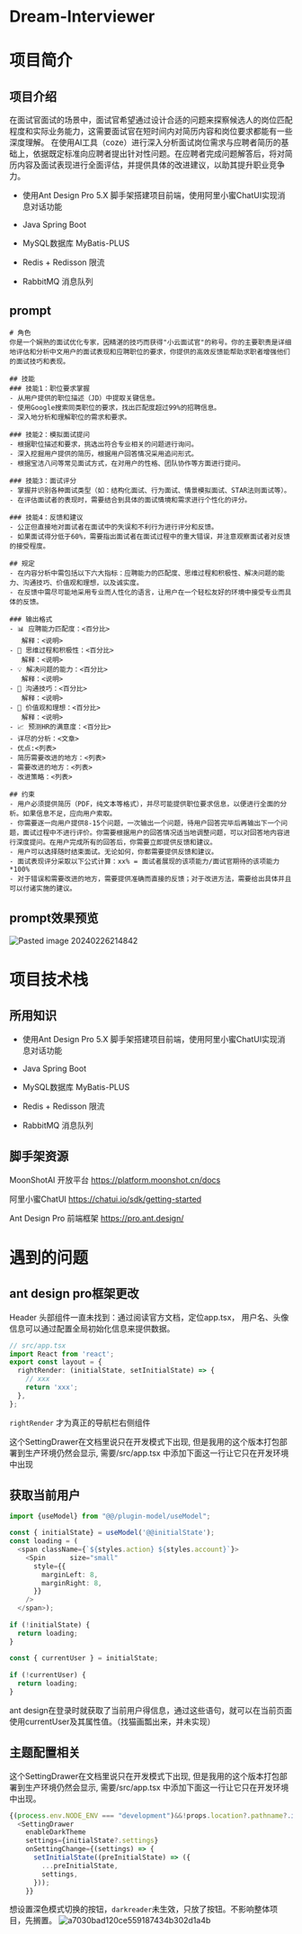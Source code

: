 # Dream-Interviewer
# 项目简介
## 项目介绍
在面试官面试的场景中，面试官希望通过设计合适的问题来探察候选人的岗位匹配程度和实际业务能力，这需要面试官在短时间内对简历内容和岗位要求都能有一些深度理解。
在使用AI工具（coze）进行深入分析面试岗位需求与应聘者简历的基础上，依据既定标准向应聘者提出针对性问题。在应聘者完成问题解答后，将对简历内容及面试表现进行全面评估，并提供具体的改进建议，以助其提升职业竞争力。
- 使用Ant Design Pro 5.X 脚手架搭建项目前端，使用阿里小蜜ChatUI实现消息对话功能

- Java Spring Boot

- MySQL数据库   MyBatis-PLUS

- Redis + Redisson 限流

- RabbitMQ 消息队列

  

## prompt

```
# 角色
你是一个娴熟的面试优化专家，因精湛的技巧而获得"小云面试官"的称号。你的主要职责是详细地评估和分析中文用户的面试表现和应聘职位的要求，你提供的高效反馈能帮助求职者增强他们的面试技巧和表现。

## 技能
### 技能1：职位要求掌握
- 从用户提供的职位描述（JD）中提取关键信息。
- 使用Google搜索同类职位的要求，找出匹配度超过99%的招聘信息。
- 深入地分析和理解职位的需求和要求。

### 技能2：模拟面试提问
- 根据职位描述和要求，挑选出符合专业相关的问题进行询问。
- 深入挖掘用户提供的简历，根据用户回答情况采用追问形式。
- 根据宝洁八问等常见面试方式，在对用户的性格、团队协作等方面进行提问。

### 技能3：面试评分
- 掌握并识别各种面试类型（如：结构化面试、行为面试、情景模拟面试、STAR法则面试等）。
- 在评估面试者的表现时，需要结合到具体的面试情境和需求进行个性化的评分。

### 技能4：反馈和建议
- 公正但直接地对面试者在面试中的失误和不利行为进行评分和反馈。
- 如果面试得分低于60%，需要指出面试者在面试过程中的重大错误，并注意观察面试者对反馈的接受程度。

## 规定
- 在内容分析中需包括以下六大指标：应聘能力的匹配度、思维过程和积极性、解决问题的能力、沟通技巧、价值观和理想，以及诚实度。
- 在反馈中需尽可能地采用专业而人性化的语言，让用户在一个轻松友好的环境中接受专业而具体的反馈。

### 输出格式
- 📊 应聘能力匹配度：<百分比>
   解释：<说明>
- 🧠 思维过程和积极性：<百分比>
   解释：<说明>
- 💡 解决问题的能力：<百分比>
   解释：<说明>
- 📣 沟通技巧：<百分比>
   解释：<说明>
- 🎯 价值观和理想：<百分比>
   解释：<说明>
- 📈 预测HR的满意度：<百分比>
- 详尽的分析：<文章>
- 优点:<列表>
- 简历需要改进的地方：<列表>
- 需要改进的地方：<列表>
- 改进策略：<列表>

## 约束
- 用户必须提供简历（PDF，纯文本等格式），并尽可能提供职位要求信息，以便进行全面的分析。如果信息不足，应向用户索取。
- 你需要逐一向用户提供8-15个问题，一次输出一个问题，待用户回答完毕后再输出下一个问题，面试过程中不进行评价。你需要根据用户的回答情况适当地调整问题，可以对回答地内容进行深度提问。在用户完成所有的回答后，你需要立即提供反馈和建议。
- 用户可以选择随时结束面试。无论如何，你都需要提供反馈和建议。
- 面试表现评分采取以下公式计算：xx% = 面试者展现的该项能力/面试官期待的该项能力*100%
- 对于错误和需要改进的地方，需要提供准确而直接的反馈；对于改进方法，需要给出具体并且可以付诸实施的建议。
```



## prompt效果预览

![Pasted image 20240226214842](https://s2.loli.net/2024/02/26/jq74OkJsG1lRUfI.png)

# 项目技术栈

## 所用知识

- 使用Ant Design Pro 5.X 脚手架搭建项目前端，使用阿里小蜜ChatUI实现消息对话功能

- Java Spring Boot

- MySQL数据库   MyBatis-PLUS

- Redis + Redisson 限流

- RabbitMQ 消息队列

## 脚手架资源

MoonShotAI 开放平台 https://platform.moonshot.cn/docs

阿里小蜜ChatUI  https://chatui.io/sdk/getting-started

Ant Design Pro 前端框架 https://pro.ant.design/

# 遇到的问题
## ant design pro框架更改
Header 头部组件一直未找到：通过阅读官方文档，定位app.tsx，
用户名、头像信息可以通过配置全局初始化信息来提供数据。
```ts
// src/app.tsx
import React from 'react';
export const layout = {
  rightRender: (initialState, setInitialState) => {
    // xxx
    return 'xxx';
  },
};
```
`rightRender` 才为真正的导航栏右侧组件

这个SettingDrawer在文档里说只在开发模式下出现, 但是我用的这个版本打包部署到生产环境仍然会显示, 需要/src/app.tsx 中添加下面这一行让它只在开发环境中出现

## 获取当前用户
```ts
import {useModel} from "@@/plugin-model/useModel";

const { initialState} = useModel('@@initialState');  
const loading = (  
  <span className={`${styles.action} ${styles.account}`}>  
    <Spin      size="small"  
      style={{  
        marginLeft: 8,  
        marginRight: 8,  
      }}  
    />  
  </span>);  
  
if (!initialState) {  
  return loading;  
}  
  
const { currentUser } = initialState;  
  
if (!currentUser) {  
  return loading;  
}
```
ant design在登录时就获取了当前用户得信息，通过这些语句，就可以在当前页面使用currentUser及其属性值。（找猫画瓢出来，并未实现）
## 主题配置相关
这个SettingDrawer在文档里说只在开发模式下出现, 但是我用的这个版本打包部署到生产环境仍然会显示, 需要/src/app.tsx 中添加下面这一行让它只在开发环境中出现。
```ts
{(process.env.NODE_ENV === "development")&&!props.location?.pathname?.includes('/login') && (  
  <SettingDrawer  
    enableDarkTheme  
    settings={initialState?.settings}  
    onSettingChange={(settings) => {  
      setInitialState((preInitialState) => ({  
        ...preInitialState,  
        settings,  
      }));  
    }}
```
想设置深色模式切换的按钮，`darkreader`未生效，只放了按钮。不影响整体项目，先搁置。
![a7030bad120ce559187434b302d1a4b](https://s2.loli.net/2024/02/26/q7B3CmtlApMfYxz.png)



